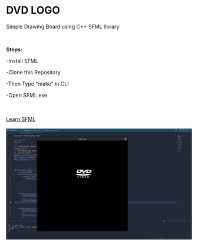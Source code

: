 # DVD LOGO
<p>Simple Drawing Board using C++ SFML library</p>
<br>
<b><p>Steps:</p></b>
<p> -Install SFML</p>
<p> -Clone this Repository</p>
<p> -Then Type "make" in CLI</p>
<p> -Open SFML.exe</p>
<br>
<br>
<a href="https://www.youtube.com/playlist?list=PL21OsoBLPpMOO6zyVlxZ4S4hwkY_SLRW9">Learn SFML</a>
<br>
<br>
<img src="demo.png">
